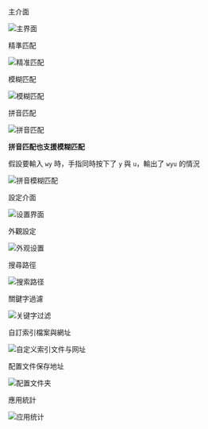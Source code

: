 主介面

![主界面](主界面.png)

精準匹配

![精准匹配](精准匹配.png)

模糊匹配

![模糊匹配](模糊匹配.png)

拼音匹配

![拼音匹配](拼音匹配.png)

**拼音匹配也支援模糊匹配**

假設要輸入 `wy` 時，手指同時按下了 `y` 與 `u`，輸出了 `wyu` 的情況

![拼音模糊匹配](拼音模糊匹配.png)

設定介面

![设置界面](设置界面.png)

外觀設定

![外观设置](外观设置.png)

搜尋路徑

![搜索路径](搜索路径.png)

關鍵字過濾

![关键字过滤](关键字过滤.png)

自訂索引檔案與網址

![自定义索引文件与网址](自定义索引文件与网址.png)

配置文件保存地址

![配置文件夹](配置文件夹.png)

應用統計

![应用统计](应用统计.png)
